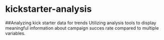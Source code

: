 # kickstarter-analysis
##Analyzing kick starter data for trends
Utilizing analysis tools to display meaningful information about campaign succes rate compared to multiple variables. 
